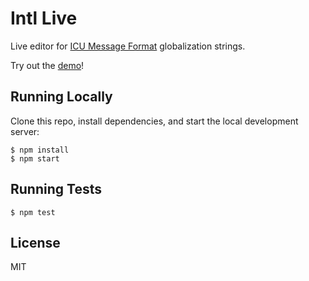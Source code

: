 # Intl Live

Live editor for [ICU Message Format](http://userguide.icu-project.org/formatparse/messages)
globalization strings.

Try out the [demo](https://rawgit.com/jimf/intl-live/master/dist/index.html)!

## Running Locally

Clone this repo, install dependencies, and start the local development server:

    $ npm install
    $ npm start

## Running Tests

    $ npm test

## License

MIT
